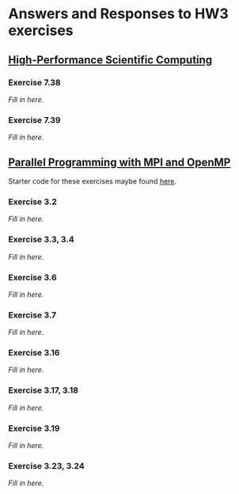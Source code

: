 # Answers and Responses to HW3 exercises

## [High-Performance Scientific Computing](https://cmse822.github.io/assets/EijkhoutIntroToHPC2020.pdf)

### Exercise 7.38

_Fill in here._

### Exercise 7.39

_Fill in here._

## [Parallel Programming with MPI and OpenMP](https://cmse822.github.io/assets/EijkhoutParallelProgramming.pdf)

Starter code for these exercises maybe found [here](https://github.com/VictorEijkhout/TheArtOfHPC_vol2_parallelprogramming/tree/main/exercises/exercises###mpi###cxx).

### Exercise 3.2

_Fill in here._

### Exercise 3.3, 3.4

_Fill in here._

### Exercise 3.6

_Fill in here._

### Exercise 3.7

_Fill in here._

### Exercise 3.16

_Fill in here._

### Exercise 3.17, 3.18

_Fill in here._

### Exercise 3.19

_Fill in here._

### Exercise 3.23, 3.24

_Fill in here._
